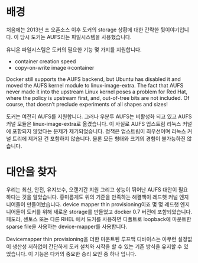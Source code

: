 배경
====

처음에는 2013년 초 오픈소스 이후 도커의 storage 상황에 대한 간략한 뒷이야기입니다. 
이 당시 도커는 AUFS라는 파일시스템을 사용했습니다. 

유니온 파일시스템은 도커의 필요한 기능 몇 가지를 지원합니다.

- container creation speed
- copy-on-write image->container

Docker still supports the AUFS backend, but Ubuntu has disabled it and moved the AUFS kernel module to 
linux-image-extra.  The fact that AUFS never made it into the upstream Linux kernel poses a problem for Red Hat, 
where the policy is upstream first, and, out-of-tree bits are not included. 
Of course, that doesn’t preclude experiments of all shapes and sizes!

도커는 여전히 AUFS를 지원합니다. 그러나 우분투 AUFS는 비활성화 되고 있고 AUFS커널 모듈은 linux-image-extra로 옮겼습니다. 
이 사실로 AUFS 업스트림 리눅스 커널에 포함되지 않았다는 문제가 제기되었습니다.
정책은 업스트림이 최우선이며 리눅스 커널 트리에 제거된 건 포함하지 않습니다.
물론 모든 형태와 크기의 경험이 불가능하진 않습니다. 

대안을 찾자
===========

우리는 최신, 안전, 유지보수, 오랜기간 지원 그리고 성능이 뛰어난 AUFS 대안이 필요하다는 것을 알았습니다. 
흥미롭게도 위의 기준을 만족하는 해결책이 레드햇 커널 엔지니어들이 만들어놨습니다. device mapper thin provisioning이죠
몇 몇 레드햇 엔지니어들이 도커를 위해 새로운 storage를 만들었고 docker 0.7 버전에 포함되었습니다. 페도라, 센토스 또는 다른 RHEL 에서 도커를 사용하면 디폴트로 loopback에 마운트한 sparse file을 사용하는 device-mapper를 사용합니다. 

Devicemapper thin provisioning을 더한 마운트된 루프백 디바이스는 아무런 설정없이 생산성 저하없이 간단하게 도커 설치와 시작을 할 수 있는 기존 방식을 유지할 수 있었습니다. 이 기능은 다커의 중요한 승리 요인 중 하나 입니다.  




